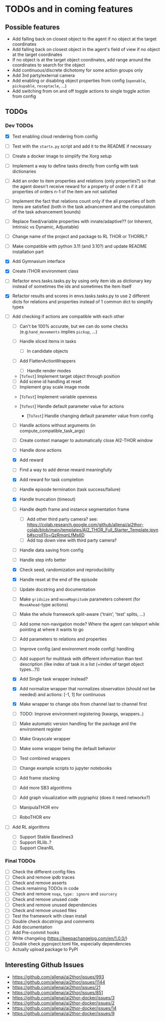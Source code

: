 # TODOs and in coming features

## Possible features

- Add falling back on closest object to the agent if no object at the target coordinates
- Add falling back on closest object in the agent's field of view if no object at the target coordinates
- If no object is at the target object coordinates, add range around the coordinates to search for the object
- Add continuous/discrete dichotomy for some action groups only
- Add 3rd party/external camera
- Add enabling or disabling object properties from config (`openable`, `pickupable`, `receptacle`, ...)
- Add switching from on and off toggle actions to single toggle action from config

## TODOs

### Dev TODOs

- [x] Test enabling cloud rendering from config
- [ ] Test with the `startx.py` script and add it to the README if necessary
- [ ] Create a docker image to simplify the Xorg setup

- [ ] Implement a way to define tasks directly from config with task dictionaries
- [ ] Add an order to item properties and relations (only properties?) so that the agent doesn't receive reward for a property of order n if it all properties of orders n-1 of the item are not satisfied
- [ ] Implement the fact that relations count only if the all properties of both items are satisfied (both in the task advancement and the computation of the task advancement bounds)
- [ ] Replace fixed/variable properties with innate/adaptive?? (or Inherent, Intrinsic vs Dynamic, Adjustable)
- [ ] Change name of the project and package to RL THOR or THORRL?
- [ ] Make compatible with python 3.11 (and 3.10?) and update README installation part
- [x] Add Gymnasium interface
- [x] Create iTHOR environment class

- [ ] Refactor envs.tasks.tasks.py by using only item ids as dictionary key instead of sometimes the ids and sometimes the item itself
- [x] Refactor results and scores in envs.tasks.tasks.py to use 2 different dicts for relations and properties instead of 1 common dict to simplify types
- [ ] Add checking if actions are compatible with each other
  - [ ] Can't be 100% accurate, but we can do some checks (e.g.`hand_movements` implies `pickup`, ...)

  - [ ] Handle sliced items in tasks

    - [ ] In candidate objects

  - [ ] Add FlattenActionWrappers

    - [ ] Handle render modes

  - [`ToTest`] Implement target object through position
  - [ ] Add scene id handling at reset
  - [ ] Implement gray scale image mode
  - [`ToTest`] Implement variable openness
  - [`ToTest`] Handle default parameter value for actions

    - [`ToTest`] Handle changing default parameter value from config

  - [ ] Handle actions without arguments (in compute_compatible_task_args)
  - [ ] Create context manager to automatically close AI2-THOR window
  - [ ] Handle done actions
  - [x] Add reward
  - [ ] Find a way to add dense reward meaningfully
  - [x] Add reward for task completion
  - [ ] Handle episode termination (task success/failure)
  - [x] Handle truncation (timeout)
  - [ ] Handle depth frame and instance segmentation frame
    - [ ] Add other third party camera? see: <https://colab.research.google.com/github/allenai/ai2thor-colab/blob/main/templates/AI2_THOR_Full_Starter_Template.ipynb#scrollTo=QzRmqnLfMs6D>
    - [ ] Add top down view with third party camera?
  - [ ] Handle data saving from config
  - [ ] Handle step info better
  - [x] Check seed, randomization and reproducibility
  - [x] Handle reset at the end of the episode
  - [ ] Update docstring and documentation
  - [ ] Make `gridsize` and `moveMagnitude` parameters coherent (for `MoveAhead`-type actions)
  - [ ] Make the whole framework split-aware ('train', 'test' splits, ...)
  - [ ] Add some non-navigation mode? Where the agent can teleport while pointing at where it wants to go
  - [ ] Add parameters to relations and properties
  - [ ] Improve config (and environment mode config) handling
  - [ ] Add support for multitask with different information than text description (like index of task in a list (+index of target object types...?))
  - [x] Add Single task wrapper instead?
  - [x] Add normalize wrapper that normalizes observation (should not be needed) and actions: [-1, 1] for continuous
  - [x] Make wrapper to change obs from channel last to channel first
  - [ ] TODO: Improve environment registering (kwargs, wrappers..)
  - [ ] Make automatic version handling for the package and the environment register
  - [ ] Make Grayscale wrapper
  - [ ] Make some wrapper being the default behavior
  - [ ] Test combined wrappers
  - [ ] Change example scripts to jupyter notebooks
  - [ ] Add frame stacking
  - [ ] Add more SB3 algorithms
  - [ ] Add graph visualization with pygraphiz (does it need networkx?)

  - [ ] ManipulaTHOR env
  - [ ] RoboTHOR env

- [ ] Add RL algorithms

  - [ ] Support Stable Baselines3
  - [ ] Support RLlib..?
  - [ ] Support CleanRL

### Final TODOs

- [ ] Check the different config files
- [ ] Check and remove ipdb traces
- [ ] Check and remove asserts
- [ ] Check remaining TODOs in code
- [ ] Check and remove `noqa`, `type: ignore` and `sourcery`
- [ ] Check and remove unused code
- [ ] Check and remove unused dependencies
- [ ] Check and remove unused files
- [ ] Test the framework with clean install
- [ ] Double check docstrings and comments
- [ ] Add documentation
- [ ] Add Pre-commit hooks
- [ ] Write changelog (<https://keepachangelog.com/en/1.0.0/>)
- [ ] Double check pyproject.toml file, especially dependencies
- [ ] Actually upload package to PyPI

## Interesting Github Issues

- <https://github.com/allenai/ai2thor/issues/993>
- <https://github.com/allenai/ai2thor/issues/1144>
- <https://github.com/allenai/ai2thor/issues/21>
- <https://github.com/allenai/ai2thor/issues/851>
- <https://github.com/allenai/ai2thor-docker/issues/3>
- <https://github.com/allenai/ai2thor-docker/issues/2>
- <https://github.com/allenai/ai2thor-docker/issues/14>
- <https://github.com/allenai/ai2thor-docker/issues/9>
